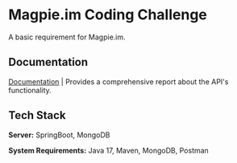 
# Magpie.im Coding Challenge

A basic requirement for Magpie.im.


## Documentation

[Documentation](https://documenter.getpostman.com/view/26518200/2s9YsJBCPE) | Provides a comprehensive report about the API's functionality.


## Tech Stack
**Server:** SpringBoot, MongoDB

**System Requirements:** Java 17, Maven, MongoDB, Postman

